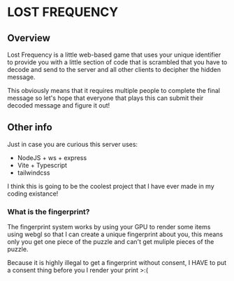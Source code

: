 # LOST FREQUENCY

## Overview

Lost Frequency is a little web-based game that uses your unique identifier to provide you with a little section of code that is scrambled that you have to decode and send to the server and all other clients to decipher the hidden message.

This obviously means that it requires multiple people to complete the final message so let's hope that everyone that plays this can submit their decoded message and figure it out!

## Other info

Just in case you are curious this server uses:

- NodeJS + ws + express
- Vite + Typescript
- tailwindcss

I think this is going to be the coolest project that I have ever made in my coding existance!

### What is the fingerprint?

The fingerprint system works by using your GPU to render some items using webgl so that I can create a unique fingerprint about you, this means only you get one piece of the puzzle and can't get muliple pieces of the puzzle.

Because it is highly illegal to get a fingerprint without consent, I HAVE to put a consent thing before you I render your print >:(